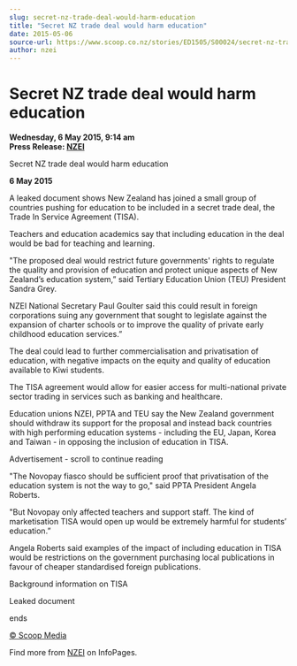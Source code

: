 ```yaml
---
slug: secret-nz-trade-deal-would-harm-education
title: "Secret NZ trade deal would harm education"
date: 2015-05-06
source-url: https://www.scoop.co.nz/stories/ED1505/S00024/secret-nz-trade-deal-would-harm-education.htm
author: nzei
---
```

Secret NZ trade deal would harm education
=========================================

**Wednesday, 6 May 2015, 9:14 am**  
**Press Release: [NZEI](https://info.scoop.co.nz/NZEI)**

Secret NZ trade deal would harm education

**6 May 2015**

A leaked document shows New Zealand has joined a small group of countries pushing for education to be included in a secret trade deal, the Trade In Service Agreement (TISA).

Teachers and education academics say that including education in the deal would be bad for teaching and learning.

"The proposed deal would restrict future governments' rights to regulate the quality and provision of education and protect unique aspects of New Zealand’s education system,” said Tertiary Education Union (TEU) President Sandra Grey.

NZEI National Secretary Paul Goulter said this could result in foreign corporations suing any government that sought to legislate against the expansion of charter schools or to improve the quality of private early childhood education services.”

The deal could lead to further commercialisation and privatisation of education, with negative impacts on the equity and quality of education available to Kiwi students.

The TISA agreement would allow for easier access for multi-national private sector trading in services such as banking and healthcare.

Education unions NZEI, PPTA and TEU say the New Zealand government should withdraw its support for the proposal and instead back countries with high performing education systems - including the EU, Japan, Korea and Taiwan - in opposing the inclusion of education in TISA.

Advertisement - scroll to continue reading





"The Novopay fiasco should be sufficient proof that privatisation of the education system is not the way to go," said PPTA President Angela Roberts.

"But Novopay only affected teachers and support staff. The kind of marketisation TISA would open up would be extremely harmful for students’ education.”

Angela Roberts said examples of the impact of including education in TISA would be restrictions on the government purchasing local publications in favour of cheaper standardised foreign publications.

Background information on TISA

Leaked document

  
ends

[© Scoop Media](http://www.scoop.co.nz/about/terms.html)

Find more from [NZEI](https://info.scoop.co.nz/NZEI) on InfoPages.
